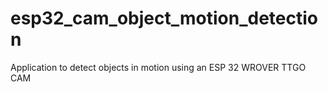 # esp32_cam_object_motion_detection
Application to detect objects in motion using an ESP 32 WROVER TTGO CAM
